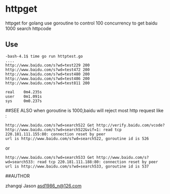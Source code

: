 # httpget
httpget for golang use goroutine to control 100 concurrency to get baidu 1000 search httpcode

## Use

```
-bash-4.1$ time go run httptest.go
....
http://www.baidu.com/s?wd=test229 200
http://www.baidu.com/s?wd=test472 200
http://www.baidu.com/s?wd=test480 200
http://www.baidu.com/s?wd=test486 200
http://www.baidu.com/s?wd=test811 200

real    0m4.235s
user    0m1.091s
sys     0m0.237s

```

##SEE ALSO
when goroutine is 1000,baidu will reject most http request like :
```
http://www.baidu.com/s?wd=search522 Get http://verify.baidu.com/vcode?http://www.baidu.com/s?wd=search522&vif=1: read tcp 220.181.111.155:80: connection reset by peer
url is http://www.baidu.com/s?wd=search522, goroutine id is 526
```

or 
```
http://www.baidu.com/s?wd=search533 Get http://www.baidu.com/s?wd=search533: read tcp 220.181.111.188:80: connection reset by peer
url is http://www.baidu.com/s?wd=search533, goroutine id is 537
```

##AUTHOR

zhangqi Jason asd1986_n@126.com

